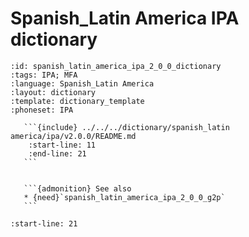 
# Spanish_Latin America IPA dictionary

``````{dictionary} Spanish_Latin America IPA dictionary
:id: spanish_latin_america_ipa_2_0_0_dictionary
:tags: IPA; MFA
:language: Spanish_Latin America
:layout: dictionary
:template: dictionary_template
:phoneset: IPA

   ```{include} ../../../dictionary/spanish_latin america/ipa/v2.0.0/README.md
    :start-line: 11
    :end-line: 21
   ```


   ```{admonition} See also
   * {need}`spanish_latin_america_ipa_2_0_0_g2p`
   ```

``````

```{include} ../../../dictionary/spanish_latin america/ipa/v2.0.0/README.md
:start-line: 21
```
